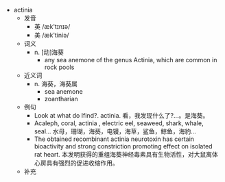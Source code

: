 - actinia
  - 发音
    - 英 /æk'tɪnɪə/
    - 美 /æk'tiniə/
  - 词义
    - n. [动]海葵
      - any sea anemone of the genus Actinia, which are common in rock pools 
  - 近义词
    - n. 海葵，海葵属
      - sea anemone
      - zoantharian
  - 例句
    - Look at what do Ifind?. actinia. 看，我发现什么了?…。是海葵。
    - Acaleph, coral, actinia , electric eel, seaweed, shark, whale, seal… 水母，珊瑚，海葵，电镘，海草，鲨鱼，鲸鱼，海豹…
    - The obtained recombinant actinia neurotoxin has certain bioactivity and strong constriction promoting effect on isolated rat heart. 本发明获得的重组海葵神经毒素具有生物活性，对大鼠离体心房具有强烈的促进收缩作用。
  - 补充
